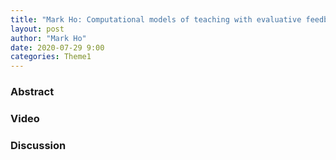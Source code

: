 ```yaml
---
title: "Mark Ho: Computational models of teaching with evaluative feedback and by demonstration"
layout: post
author: "Mark Ho"
date: 2020-07-29 9:00
categories: Theme1
---
```



### Abstract

### Video

### Discussion
